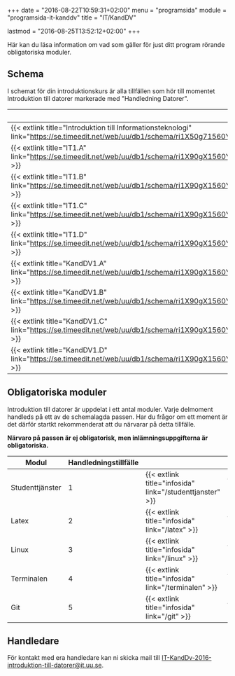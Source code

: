 +++
date = "2016-08-22T10:59:31+02:00"
menu = "programsida"
module = "programsida-it-kanddv"
title = "IT/KandDV"

lastmod = "2016-08-25T13:52:12+02:00"
+++

Här kan du läsa information om vad som gäller för just ditt program rörande
obligatoriska moduler.

## Schema
I schemat för din introduktionskurs är alla tillfällen som hör till momentet
Introduktion till datorer markerade med "Handledning Datorer".

| Schema                                                              | Förklaring                          |
| ------------------------------------------------------------------- | ----------------------------------- |
| {{< extlink title="Introduktion till Informationsteknologi" link="https://se.timeedit.net/web/uu/db1/schema/ri1X50g71560Y7QQ6YZ5907Y0Zy050Q630656Q664v.html" >}} | Hela schemat för introkursen |
| {{< extlink title="IT1.A" link="https://se.timeedit.net/web/uu/db1/schema/ri1X90gX1560Y1QQ6YZ5905Y03y0506640656Q664v53YZ973396X5177Y6025Q7.html" >}} | Endast handledningstillfällen |
| {{< extlink title="IT1.B" link="https://se.timeedit.net/web/uu/db1/schema/ri1X90gX1560Y1QQ6YZ5905Y03y0506640656Q664v53YZ973396X5178Y6025Q7.html" >}} | Endast handledningstillfällen |
| {{< extlink title="IT1.C" link="https://se.timeedit.net/web/uu/db1/schema/ri1X90gX1560Y1QQ6YZ5905Y03y0506640656Q664v53YZ973396X5179Y6025Q7.html" >}} | Endast handledningstillfällen |
| {{< extlink title="IT1.D" link="https://se.timeedit.net/web/uu/db1/schema/ri1X90gX1560Y1QQ6YZ5905Y03y0506640656Q664v53YZ973396X5171Y6025Q7.html" >}} | Endast handledningstillfällen |
| {{< extlink title="KandDV1.A" link="https://se.timeedit.net/web/uu/db1/schema/ri1X90gX1560Y1QQ6YZ5905Y03y0506640656Q664v53YZ973396X5177Y6028Q7.html" >}} | Endast handledningstillfällen |
| {{< extlink title="KandDV1.B" link="https://se.timeedit.net/web/uu/db1/schema/ri1X90gX1560Y1QQ6YZ5905Y03y0506640656Q664v53YZ973396X5178Y6028Q7.html" >}} | Endast handledningstillfällen |
| {{< extlink title="KandDV1.C" link="https://se.timeedit.net/web/uu/db1/schema/ri1X90gX1560Y1QQ6YZ5905Y03y0506640656Q664v53YZ973396X5179Y6028Q7.html" >}} | Endast handledningstillfällen |
| {{< extlink title="KandDV1.D" link="https://se.timeedit.net/web/uu/db1/schema/ri1X90gX1560Y1QQ6YZ5905Y03y0506640656Q664v53YZ973396X5171Y6028Q7.html" >}} | Endast handledningstillfällen |

<!-- | {{< extlink title="" link="" >}} | | -->


## Obligatoriska moduler
Introduktion till datorer är uppdelat i ett antal moduler. Varje delmoment
handleds på ett av de schemalagda passen. Har du frågor om ett moment är det
därför startkt rekommenderat att du närvarar på detta tillfälle.

**Närvaro på passen är ej obligatorisk, men inlämningsuppgifterna är
obligatoriska.**

| Modul           | Handledningstillfälle |                              |                                         |
| --------------- | --------------------- | ---------------------------- | --------------------------------------- |
| Studenttjänster | 1                     | {{< extlink title="infosida" link="/studenttjanster" >}} | {{< extlink title="uppgifter" link="/studenttjanster/uppgifter" >}} |
| Latex           | 2                     | {{< extlink title="infosida" link="/latex" >}}           | {{< extlink title="uppgifter" link="/latex/uppgifter" >}}           |
| Linux           | 3                     | {{< extlink title="infosida" link="/linux" >}}           | {{< extlink title="uppgifter" link="/linux/uppgifter" >}}           |
| Terminalen      | 4                     | {{< extlink title="infosida" link="/terminalen" >}}      | {{< extlink title="uppgifter" link="/terminalen/uppgifter" >}}      |
| Git             | 5                     | {{< extlink title="infosida" link="/git" >}}             | {{< extlink title="uppgifter" link="/git/uppgifter" >}}             |

## Handledare
För kontakt med era handledare kan ni skicka mail till [IT-KandDv-2016-introduktion-till-datorer@it.uu.se](mailto:IT-KandDv-2016-introduktion-till-datorer@it.uu.se).
